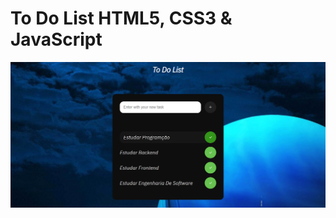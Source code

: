 # To Do List HTML5, CSS3 & JavaScript
![Project To Do List](https://github.com/diegobasilio/ToDoList/blob/main/project.png)
